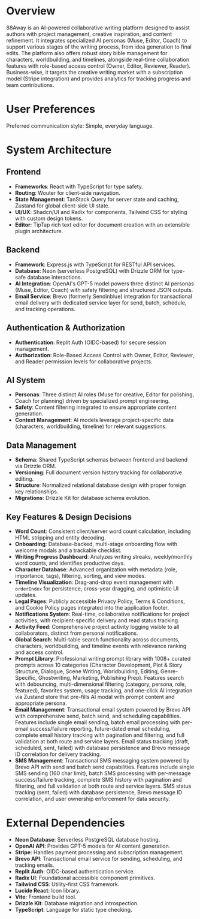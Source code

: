 # Overview

88Away is an AI-powered collaborative writing platform designed to assist authors with project management, creative inspiration, and content refinement. It integrates specialized AI personas (Muse, Editor, Coach) to support various stages of the writing process, from idea generation to final edits. The platform also offers robust story bible management for characters, worldbuilding, and timelines, alongside real-time collaboration features with role-based access control (Owner, Editor, Reviewer, Reader). Business-wise, it targets the creative writing market with a subscription model (Stripe integration) and provides analytics for tracking progress and team contributions.

# User Preferences

Preferred communication style: Simple, everyday language.

# System Architecture

## Frontend
- **Frameworks**: React with TypeScript for type safety.
- **Routing**: Wouter for client-side navigation.
- **State Management**: TanStack Query for server state and caching, Zustand for global client-side UI state.
- **UI/UX**: Shadcn/UI and Radix for components, Tailwind CSS for styling with custom design tokens.
- **Editor**: TipTap rich text editor for document creation with an extensible plugin architecture.

## Backend
- **Framework**: Express.js with TypeScript for RESTful API services.
- **Database**: Neon (serverless PostgreSQL) with Drizzle ORM for type-safe database interactions.
- **AI Integration**: OpenAI's GPT-5 model powers three distinct AI personas (Muse, Editor, Coach) with safety filtering and structured JSON outputs.
- **Email Service**: Brevo (formerly Sendinblue) integration for transactional email delivery with dedicated service layer for send, batch, schedule, and tracking operations.

## Authentication & Authorization
- **Authentication**: Replit Auth (OIDC-based) for secure session management.
- **Authorization**: Role-Based Access Control with Owner, Editor, Reviewer, and Reader permission levels for collaborative projects.

## AI System
- **Personas**: Three distinct AI roles (Muse for creative, Editor for polishing, Coach for planning) driven by specialized prompt engineering.
- **Safety**: Content filtering integrated to ensure appropriate content generation.
- **Context Management**: AI models leverage project-specific data (characters, worldbuilding, timeline) for relevant suggestions.

## Data Management
- **Schema**: Shared TypeScript schemas between frontend and backend via Drizzle ORM.
- **Versioning**: Full document version history tracking for collaborative editing.
- **Structure**: Normalized relational database design with proper foreign key relationships.
- **Migrations**: Drizzle Kit for database schema evolution.

## Key Features & Design Decisions
- **Word Count**: Consistent client/server word count calculation, including HTML stripping and entity decoding.
- **Onboarding**: Database-backed, multi-stage onboarding flow with welcome modals and a trackable checklist.
- **Writing Progress Dashboard**: Analyzes writing streaks, weekly/monthly word counts, and identifies productive days.
- **Character Database**: Advanced organization with metadata (role, importance, tags), filtering, sorting, and view modes.
- **Timeline Visualization**: Drag-and-drop event management with `orderIndex` for persistence, cross-year dragging, and optimistic UI updates.
- **Legal Pages**: Publicly accessible Privacy Policy, Terms & Conditions, and Cookie Policy pages integrated into the application footer.
- **Notifications System**: Real-time, collaborative notifications for project activities, with recipient-specific delivery and read status tracking.
- **Activity Feed**: Comprehensive project activity logging visible to all collaborators, distinct from personal notifications.
- **Global Search**: Multi-table search functionality across documents, characters, worldbuilding, and timeline events with relevance ranking and access control.
- **Prompt Library**: Professional writing prompt library with 1008+ curated prompts across 10 categories (Character Development, Plot & Story Structure, Dialogue, Scene Writing, Worldbuilding, Editing, Genre-Specific, Ghostwriting, Marketing, Publishing Prep). Features search with debouncing, multi-dimensional filtering (category, persona, role, featured), favorites system, usage tracking, and one-click AI integration via Zustand store that pre-fills AI modal with prompt content and appropriate persona.
- **Email Management**: Transactional email system powered by Brevo API with comprehensive send, batch send, and scheduling capabilities. Features include single email sending, batch email processing with per-email success/failure reporting, future-dated email scheduling, complete email history tracking with pagination and filtering, and full validation at both route and service layers. Email status tracking (draft, scheduled, sent, failed) with database persistence and Brevo message ID correlation for delivery tracking.
- **SMS Management**: Transactional SMS messaging system powered by Brevo API with send and batch send capabilities. Features include single SMS sending (160 char limit), batch SMS processing with per-message success/failure tracking, complete SMS history with pagination and filtering, and full validation at both route and service layers. SMS status tracking (sent, failed) with database persistence, Brevo message ID correlation, and user ownership enforcement for data security.

# External Dependencies

- **Neon Database**: Serverless PostgreSQL database hosting.
- **OpenAI API**: Provides GPT-5 models for AI content generation.
- **Stripe**: Handles payment processing and subscription management.
- **Brevo API**: Transactional email service for sending, scheduling, and tracking emails.
- **Replit Auth**: OIDC-based authentication service.
- **Radix UI**: Foundational accessible component primitives.
- **Tailwind CSS**: Utility-first CSS framework.
- **Lucide React**: Icon library.
- **Vite**: Frontend build tool.
- **Drizzle Kit**: Database migration and introspection.
- **TypeScript**: Language for static type checking.